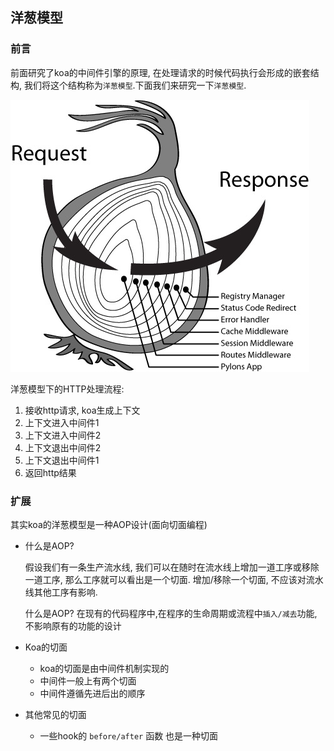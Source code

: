 ## 洋葱模型

### 前言
前面研究了koa的中间件引擎的原理, 在处理请求的时候代码执行会形成的嵌套结构, 我们将这个结构称为`洋葱模型`.下面我们来研究一下`洋葱模型`.



![洋葱模型](../img/onion.png)


洋葱模型下的HTTP处理流程:
1. 接收http请求, koa生成上下文
2. 上下文进入中间件1
3. 上下文进入中间件2
4. 上下文退出中间件2
5. 上下文退出中间件1
6. 返回http结果



### 扩展
其实koa的洋葱模型是一种AOP设计(面向切面编程)

- 什么是AOP?

    假设我们有一条生产流水线, 我们可以在随时在流水线上增加一道工序或移除一道工序, 那么工序就可以看出是一个切面. 增加/移除一个切面, 不应该对流水线其他工序有影响.

    什么是AOP? 在现有的代码程序中,在程序的生命周期或流程中`插入/减去`功能,不影响原有的功能的设计

- Koa的切面
    - koa的切面是由中间件机制实现的
    - 中间件一般上有两个切面
    - 中间件遵循先进后出的顺序

- 其他常见的切面
    - 一些hook的 `before/after` 函数 也是一种切面
